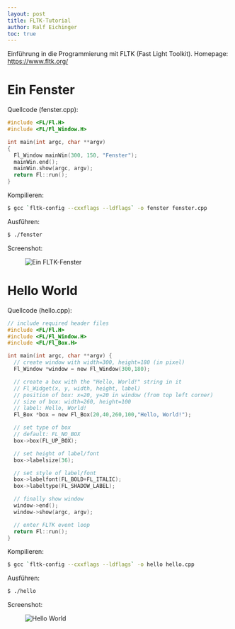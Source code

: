 ```yaml
---
layout: post
title: FLTK-Tutorial
author: Ralf Eichinger
toc: true
---
```


Einführung in die Programmierung mit FLTK (Fast Light Toolkit).
Homepage: <https://www.fltk.org/>

# Ein Fenster

Quellcode (fenster.cpp):

```c
#include <FL/Fl.H>
#include <FL/Fl_Window.H>

int main(int argc, char **argv)
{
  Fl_Window mainWin(300, 150, "Fenster");
  mainWin.end();
  mainWin.show(argc, argv);
  return Fl::run();
}
```

Kompilieren:

```sh
$ gcc `fltk-config --cxxflags --ldflags` -o fenster fenster.cpp
```

Ausführen:

```sh
$ ./fenster
```

Screenshot:

<figure>
<img src="{{site.baseurl}}/assets/topics/development/fltk/fenster.jpg" alt="Ein FLTK-Fenster" />
</figure>

# Hello World

Quellcode (hello.cpp):

```c
// include required header files
#include <FL/Fl.H>
#include <FL/Fl_Window.H>
#include <FL/Fl_Box.H>

int main(int argc, char **argv) {
  // create window with width=300, height=180 (in pixel)
  Fl_Window *window = new Fl_Window(300,180);

  // create a box with the "Hello, World!" string in it
  // Fl_Widget(x, y, width, height, label)
  // position of box: x=20, y=20 in window (from top left corner)
  // size of box: width=260, height=100
  // label: Hello, World! 
  Fl_Box *box = new Fl_Box(20,40,260,100,"Hello, World!");

  // set type of box
  // default: FL_NO_BOX
  box->box(FL_UP_BOX);

  // set height of label/font
  box->labelsize(36);

  // set style of label/font
  box->labelfont(FL_BOLD+FL_ITALIC);
  box->labeltype(FL_SHADOW_LABEL);

  // finally show window
  window->end();
  window->show(argc, argv);

  // enter FLTK event loop
  return Fl::run();
}
```

Kompilieren:

```sh
$ gcc `fltk-config --cxxflags --ldflags` -o hello hello.cpp
```

Ausführen:

```sh
$ ./hello
```

Screenshot:

<figure>
<img src="{{site.baseurl}}/assets/topics/development/fltk/hello_world.jpg" alt="Hello World" />
</figure>